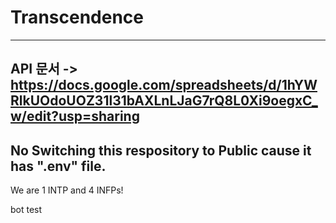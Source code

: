 # Transcendence

---------------------
API 문서 -> https://docs.google.com/spreadsheets/d/1hYWRlkUOdoUOZ31l31bAXLnLJaG7rQ8L0Xi9oegxC_w/edit?usp=sharing
---------------------
No Switching this respository to Public cause it has ".env" file.
-------------------------------
We are 1 INTP and 4 INFPs!

bot test

